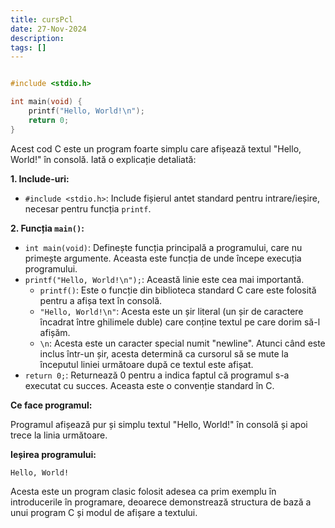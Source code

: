 ```yaml
---
title: cursPcl
date: 27-Nov-2024
description: 
tags: []
---
```


```c

#include <stdio.h>

int main(void) {
    printf("Hello, World!\n");
    return 0;
}

```

Acest cod C este un program foarte simplu care afișează textul "Hello, World!" în consolă. Iată o explicație detaliată:

**1. Include-uri:**

*   `#include <stdio.h>`: Include fișierul antet standard pentru intrare/ieșire, necesar pentru funcția `printf`.

**2. Funcția `main()`:**

*   `int main(void)`: Definește funcția principală a programului, care nu primește argumente.  Aceasta este funcția de unde începe execuția programului.
*   `printf("Hello, World!\n");`: Această linie este cea mai importantă.
    *   `printf()`: Este o funcție din biblioteca standard C care este folosită pentru a afișa text în consolă.
    *   `"Hello, World!\n"`: Acesta este un șir literal (un șir de caractere încadrat între ghilimele duble) care conține textul pe care dorim să-l afișăm.
    *   `\n`: Acesta este un caracter special numit "newline".  Atunci când este inclus într-un șir, acesta determină ca cursorul să se mute la începutul liniei următoare după ce textul este afișat.
*   `return 0;`: Returnează 0 pentru a indica faptul că programul s-a executat cu succes.  Aceasta este o convenție standard în C.

**Ce face programul:**

Programul afișează pur și simplu textul "Hello, World!" în consolă și apoi trece la linia următoare.

**Ieșirea programului:**

```
Hello, World!
```

Acesta este un program clasic folosit adesea ca prim exemplu în introducerile în programare, deoarece demonstrează structura de bază a unui program C și modul de afișare a textului.

